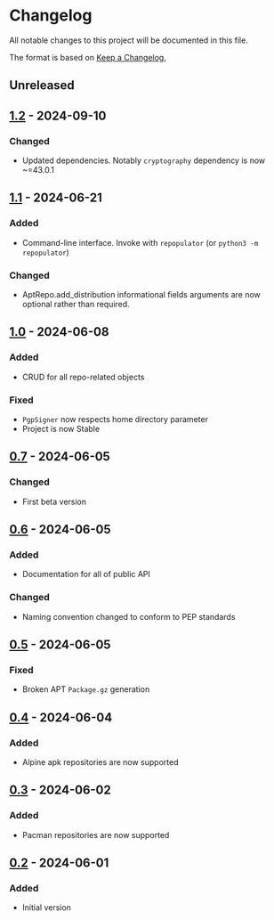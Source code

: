 # Changelog
All notable changes to this project will be documented in this file.

The format is based on [Keep a Changelog](https://keepachangelog.com/en/1.0.0/),

## Unreleased

## [1.2] - 2024-09-10

### Changed
- Updated dependencies. Notably `cryptography` dependency is now ~=43.0.1

## [1.1] - 2024-06-21

### Added
- Command-line interface. Invoke with `repopulator` (or `python3 -m repopulator`) 

### Changed
- AptRepo.add_distribution informational fields arguments are now optional rather than required.

## [1.0] - 2024-06-08

### Added
- CRUD for all repo-related objects

### Fixed
- `PgpSigner` now respects home directory parameter
- Project is now Stable

## [0.7] - 2024-06-05

### Changed
- First beta version

## [0.6] - 2024-06-05

### Added
- Documentation for all of public API

### Changed
- Naming convention changed to conform to PEP standards

## [0.5] - 2024-06-05

### Fixed
- Broken APT `Package.gz` generation

## [0.4] - 2024-06-04

### Added
- Alpine apk repositories are now supported

## [0.3] - 2024-06-02

### Added
- Pacman repositories are now supported

## [0.2] - 2024-06-01

### Added
- Initial version

[0.2]: https://github.com/gershnik/repopulator/releases/0.2
[0.3]: https://github.com/gershnik/repopulator/releases/0.3
[0.4]: https://github.com/gershnik/repopulator/releases/0.4
[0.5]: https://github.com/gershnik/repopulator/releases/0.5
[0.6]: https://github.com/gershnik/repopulator/releases/0.6
[0.7]: https://github.com/gershnik/repopulator/releases/0.7
[1.0]: https://github.com/gershnik/repopulator/releases/1.0
[1.1]: https://github.com/gershnik/repopulator/releases/1.1
[1.2]: https://github.com/gershnik/repopulator/releases/1.2
